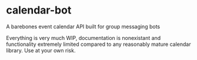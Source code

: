 # calendar-bot
A barebones event calendar API built for group messaging bots

Everything is very much WIP, documentation is nonexistant and functionality extremely limited compared to any reasonably mature calendar library. Use at your own risk.
